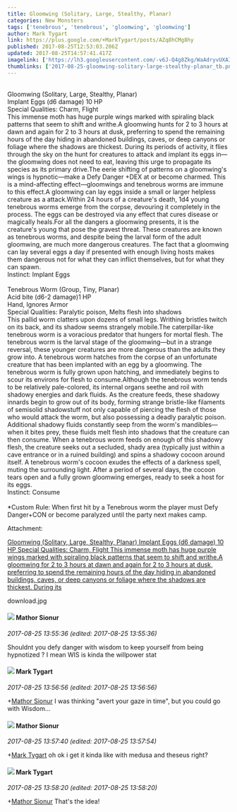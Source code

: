 ```yaml
---
title: Gloomwing (Solitary, Large, Stealthy, Planar)
categories: New Monsters
tags: ['tenebrous', 'tenebrous', 'gloomwing', 'gloomwing']
author: Mark Tygart
link: https://plus.google.com/+MarkTygart/posts/AZq8hCMg8hy
published: 2017-08-25T12:53:03.206Z
updated: 2017-08-25T14:57:41.417Z
imagelink: ['https://lh3.googleusercontent.com/-v6J-Q4g8Zkg/WaAdryvUXAI/AAAAAAAAEIA/5dk6fB6AekAa8Yfzfsb-WkghvvsWygtbACJoC/w246-h205/download.jpg']
thumblinks: ['2017-08-25-gloomwing-solitary-large-stealthy-planar_tb.png']
---
```


<br />Gloomwing	 (Solitary, Large, Stealthy, Planar)<br />Implant Eggs (d6 damage)	10 HP	<br />Special Qualities: Charm, Flight<br />This immense moth has huge purple wings marked with spiraling black patterns that seem to shift and writhe.A gloomwing hunts for 2 to 3 hours at dawn and again for 2 to 3 hours at dusk, preferring to spend the remaining hours of the day hiding in abandoned buildings, caves, or deep canyons or foliage where the shadows are thickest. During its periods of activity, it flies through the sky on the hunt for creatures to attack and implant its eggs in—the gloomwing does not need to eat, leaving this urge to propagate its species as its primary drive.The eerie shifting of patterns on a gloomwing&#39;s wings is hypnotic—make a Defy Danger +DEX at or become charmed. This is a mind-affecting effect—gloomwings and tenebrous worms are immune to this effect.A gloomwing can lay eggs inside a small or larger helpless creature as a attack.Within 24 hours of a creature&#39;s death, 1d4 young tenebrous worms emerge from the corpse, devouring it completely in the process. The eggs can be destroyed via any effect that cures disease or magically heals.For all the dangers a gloomwing presents, it is the creature&#39;s young that pose the gravest threat. These creatures are known as tenebrous worms, and despite being the larval form of the adult gloomwing, are much more dangerous creatures. The fact that a gloomwing can lay several eggs a day if presented with enough living hosts makes them dangerous not for what they can inflict themselves, but for what they can spawn.<br /> Instinct: Implant Eggs<br /><br />Tenebrous Worm	(Group, Tiny, Planar)<br />Acid bite (d6-2 damage)1 HP	<br />Hand, Ignores Armor<br />Special Qualities: Paralytic poison, Melts flesh into shadows<br />This pallid worm clatters upon dozens of small legs. Writhing bristles twitch on its back, and its shadow seems strangely mobile.The caterpillar-like tenebrous worm is a voracious predator that hungers for mortal flesh. The tenebrous worm is the larval stage of the gloomwing—but in a strange reversal, these younger creatures are more dangerous than the adults they grow into. A tenebrous worm hatches from the corpse of an unfortunate creature that has been implanted with an egg by a gloomwing. The tenebrous worm is fully grown upon hatching, and immediately begins to scour its environs for flesh to consume.Although the tenebrous worm tends to be relatively pale-colored, its internal organs seethe and roil with shadowy energies and dark fluids. As the creature feeds, these shadowy innards begin to grow out of its body, forming strange bristle-like filaments of semisolid shadowstuff not only capable of piercing the flesh of those who would attack the worm, but also possessing a deadly paralytic poison. Additional shadowy fluids constantly seep from the worm&#39;s mandibles—when it bites prey, these fluids melt flesh into shadows that the creature can then consume. When a tenebrous worm feeds on enough of this shadowy flesh, the creature seeks out a secluded, shady area (typically just within a cave entrance or in a ruined building) and spins a shadowy cocoon around itself. A tenebrous worm&#39;s cocoon exudes the effects of a darkness spell, muting the surrounding light. After a period of several days, the cocoon tears open and a fully grown gloomwing emerges, ready to seek a host for its eggs.<br />Instinct: Consume<br /><br />*Custom Rule: When first hit by a Tenebrous worm the player must Defy Danger+CON or become paralyzed until the party next makes camp. <br />


Attachment:

<a href='https://plus.google.com/photos/118088719859349999400/albums/6458194504079607569/6458194503841111042?sqi=100084733231320276299&sqsi=a00a0016-f654-4964-9167-775a274a627c'>Gloomwing (Solitary, Large, Stealthy, Planar)
Implant Eggs (d6 damage) 10 HP
Special Qualities: Charm, Flight
This immense moth has huge purple wings marked with spiraling black patterns that seem to shift and writhe.A gloomwing for 2 to 3 hours at dawn and again for 2 to 3 hours at dusk, preferring to spend the remaining hours of the day hiding in abandoned buildings, caves, or deep canyons or foliage where the shadows are thickest. During its</a>


download.jpg
<div id='comment z13yhji5wkzgg5a1t22sizqwevrchveui'>
  <h4><img src='{{site.baseurl}}//images/avatars/103013877571181739889_photo.jpg'> Mathor Sionur</h4>
      <p><cite>2017-08-25 13:55:36 (edited: 2017-08-25 13:55:36)</cite></p>
        <p>Shouldnt you defy danger with wisdom to keep yourself from being hypnotized ? I mean WIS is kinda the willpower stat</p>
</div>
        

<div id='comment z13yhji5wkzgg5a1t22sizqwevrchveui'>
  <h4><img src='{{site.baseurl}}//images/avatars/118088719859349999400_photo.jpg'> Mark Tygart</h4>
      <p><cite>2017-08-25 13:56:56 (edited: 2017-08-25 13:56:56)</cite></p>
        <p><span class="proflinkWrapper"><span class="proflinkPrefix">+</span><a class="proflink" href="https://plus.google.com/103013877571181739889" oid="103013877571181739889">Mathor Sionur</a></span> I was thinking &quot;avert your gaze in time&quot;, but you could go with Wisdom...</p>
</div>
        

<div id='comment z13yhji5wkzgg5a1t22sizqwevrchveui'>
  <h4><img src='{{site.baseurl}}//images/avatars/103013877571181739889_photo.jpg'> Mathor Sionur</h4>
      <p><cite>2017-08-25 13:57:40 (edited: 2017-08-25 13:57:54)</cite></p>
        <p><span class="proflinkWrapper"><span class="proflinkPrefix">+</span><a class="proflink" href="https://plus.google.com/118088719859349999400" oid="118088719859349999400">Mark Tygart</a></span>​ oh ok i get it kinda like with medusa and theseus right?</p>
</div>
        

<div id='comment z13yhji5wkzgg5a1t22sizqwevrchveui'>
  <h4><img src='{{site.baseurl}}//images/avatars/118088719859349999400_photo.jpg'> Mark Tygart</h4>
      <p><cite>2017-08-25 13:58:20 (edited: 2017-08-25 13:58:20)</cite></p>
        <p><span class="proflinkWrapper"><span class="proflinkPrefix">+</span><a class="proflink" href="https://plus.google.com/103013877571181739889" oid="103013877571181739889">Mathor Sionur</a></span> That&#39;s the idea!</p>
</div>
        
